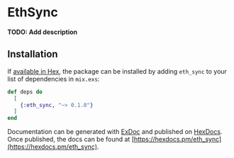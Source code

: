 # EthSync

**TODO: Add description**

## Installation

If [available in Hex](https://hex.pm/docs/publish), the package can be installed
by adding `eth_sync` to your list of dependencies in `mix.exs`:

```elixir
def deps do
  [
    {:eth_sync, "~> 0.1.0"}
  ]
end
```

Documentation can be generated with [ExDoc](https://github.com/elixir-lang/ex_doc)
and published on [HexDocs](https://hexdocs.pm). Once published, the docs can
be found at [https://hexdocs.pm/eth_sync](https://hexdocs.pm/eth_sync).

